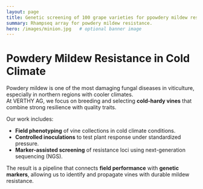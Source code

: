 ```yaml
---
layout: page
title: Genetic screening of 100 grape varieties for ppowdery mildew resistance genes (2025)
summary: Rhampseq array for powdery mildew resistance.
hero: /images/minion.jpg   # optional banner image
---
```


# Powdery Mildew Resistance in Cold Climate

Powdery mildew is one of the most damaging fungal diseases in viticulture, especially in northern regions with cooler climates.  
At VERTHY AG, we focus on breeding and selecting **cold-hardy vines** that combine strong resilience with quality traits.

Our work includes:
- **Field phenotyping** of vine collections in cold climate conditions.  
- **Controlled inoculations** to test plant response under standardized pressure.  
- **Marker-assisted screening** of resistance loci using next-generation sequencing (NGS).  

The result is a pipeline that connects **field performance** with **genetic markers**, allowing us to identify and propagate vines with durable mildew resistance.  

